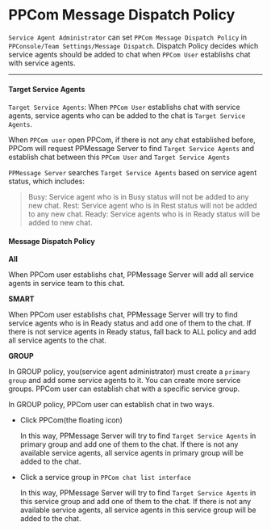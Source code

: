 # PPCom Message Dispatch Policy

`Service Agent Administrator` can set `PPCom Message Dispatch Policy` in `PPConsole/Team Settings/Message Dispatch`. Dispatch Policy decides which service agents should be added to chat when `PPCom User` establishs chat with service agents.

--------

#### Target Service Agents

`Target Service Agents`: When `PPCom User` establishs chat with service agents, service agents who can be added to the chat is `Target Service Agents`.

When `PPCom user` open PPCom, if there is not any chat established before, PPCom will request PPMessage Server to find `Target Service Agents` and establish chat between this `PPCom User` and `Target Service Agents`

`PPMessage Server` searches `Target Service Agents` based on service agent status, which includes:

> Busy: Service agent who is in Busy status will not be added to any new chat.
> Rest: Service agent who is in Rest status will not be added to any new chat.
> Ready: Service agents who is in Ready status will be added to new chat.


#### Message Dispatch Policy

**All**

When PPCom user establishs chat, PPMessage Server will add all service agents in service team to this chat.


**SMART**

When PPCom user establishs chat, PPMessage Server will try to find service agents who is in Ready status and add one of them to the chat. If there is not service agents in Ready status, fall back to ALL policy and add all service agents to the chat.


**GROUP**

In GROUP policy, you(service agent administrator) must create a `primary group` and add some service agents to it. You can create more service groups. PPCom user can establish chat with a specific service group.

In GROUP policy, PPCom user can establish chat in two ways.

* Click PPCom(the floating icon)

  In this way, PPMessage Server will try to find `Target Service Agents` in primary group and add one of them to the chat. If there is not any available service agents, all service agents in primary group will be added to the chat.

* Click a service group in `PPCom chat list interface`

  In this way, PPMessage Server will try to find `Target Service Agents` in this service group and add one of them to the chat. If there is not any available service agents, all service agents in this service group will be added to the chat.
